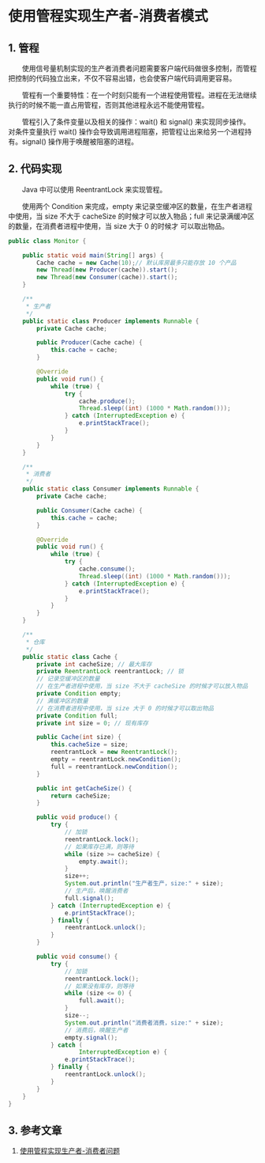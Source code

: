 # 使用管程实现生产者-消费者模式

## 1. 管程

　　使用信号量机制实现的生产者消费者问题需要客户端代码做很多控制，而管程把控制的代码独立出来，不仅不容易出错，也会使客户端代码调用更容易。

　　管程有一个重要特性：在一个时刻只能有一个进程使用管程。进程在无法继续执行的时候不能一直占用管程，否则其他进程永远不能使用管程。

　　管程引入了条件变量以及相关的操作：wait() 和 signal() 来实现同步操作。对条件变量执行 wait() 操作会导致调用进程阻塞，把管程让出来给另一个进程持有。signal() 操作用于唤醒被阻塞的进程。

## 2. 代码实现

　　Java 中可以使用 ReentrantLock 来实现管程。

　　使用两个 Condition 来完成，empty 来记录空缓冲区的数量，在生产者进程中使用，当 size 不大于 cacheSize 的时候才可以放入物品；full 来记录满缓冲区的数量，在消费者进程中使用，当 size 大于 0 的时候才 可以取出物品。

```java
public class Monitor {

    public static void main(String[] args) {
        Cache cache = new Cache(10);// 默认库房最多只能存放 10 个产品
        new Thread(new Producer(cache)).start();
        new Thread(new Consumer(cache)).start();
    }

    /**
     * 生产者
     */
    public static class Producer implements Runnable {
        private Cache cache;

        public Producer(Cache cache) {
            this.cache = cache;
        }

        @Override
        public void run() {
            while (true) {
                try {
                    cache.produce();
                    Thread.sleep((int) (1000 * Math.random()));
                } catch (InterruptedException e) {
                    e.printStackTrace();
                }
            }
        }
    }

    /**
     * 消费者
     */
    public static class Consumer implements Runnable {
        private Cache cache;

        public Consumer(Cache cache) {
            this.cache = cache;
        }

        @Override
        public void run() {
            while (true) {
                try {
                    cache.consume();
                    Thread.sleep((int) (1000 * Math.random()));
                } catch (InterruptedException e) {
                    e.printStackTrace();
                }
            }
        }
    }

    /**
     * 仓库
     */
    public static class Cache {
        private int cacheSize; // 最大库存
        private ReentrantLock reentrantLock; // 锁
        // 记录空缓冲区的数量
        // 在生产者进程中使用，当 size 不大于 cacheSize 的时候才可以放入物品
        private Condition empty;
        // 满缓冲区的数量
        // 在消费者进程中使用，当 size 大于 0 的时候才可以取出物品
        private Condition full;
        private int size = 0; // 现有库存

        public Cache(int size) {
            this.cacheSize = size;
            reentrantLock = new ReentrantLock();
            empty = reentrantLock.newCondition();
            full = reentrantLock.newCondition();
        }

        public int getCacheSize() {
            return cacheSize;
        }

        public void produce() {
            try {
                // 加锁
                reentrantLock.lock();
                // 如果库存已满，则等待
                while (size >= cacheSize) {
                    empty.await();
                }
                size++;
                System.out.println("生产者生产，size:" + size);
                // 生产后，唤醒消费者
                full.signal();
            } catch (InterruptedException e) {
                e.printStackTrace();
            } finally {
                reentrantLock.unlock();
            }
        }

        public void consume() {
            try {
                // 加锁
                reentrantLock.lock();
                // 如果没有库存，则等待
                while (size <= 0) {
                    full.await();
                }
                size--;
                System.out.println("消费者消费，size:" + size);
                // 消费后，唤醒生产者
                empty.signal();
            } catch (
                    InterruptedException e) {
                e.printStackTrace();
            } finally {
                reentrantLock.unlock();
            }
        }
    }
}
```


## 3. 参考文章
1. [使用管程实现生产者-消费者问题](https://blog.csdn.net/kinnisoy/article/details/102999857)
